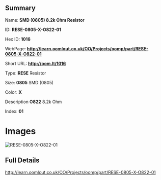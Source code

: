 

## Summary
 
Name: __SMD (0805) 8.2k Ohm Resistor__

ID: __RESE-0805-X-O822-01__

Hex ID: __1016__

WebPage: __http://learn.oomlout.co.uk/OO/Projects/oomp/part/RESE-0805-X-O822-01__

Short URL: __http://oom.lt/1016__


Type: __RESE__ Resistor 

Size: __0805__ SMD (0805) 

Color: __X__  

Description __O822__ 8.2k Ohm 

Index: __01__


 # Images
![RESE-0805-X-O822-01](http://oomlout.com/oomp-gen/parts/RESE-0805-X-O822-01/RESE-0805-X-O822-01_420.jpg)



 ## Full Details

 http://learn.oomlout.co.uk/OO/Projects/oomp/part/RESE-0805-X-O822-01














